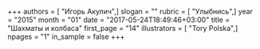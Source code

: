 +++
authors = [ "Игорь Акулич",]
slogan = ""
rubric = [ "Улыбнись",]
year = "2015"
month = "01"
date = "2017-05-24T18:49:46+03:00"
title = "Шахматы и колбаса"
first_page = "14"
illustrators = [ "Tory Polska",]
npages = "1"
in_sample = false
+++
